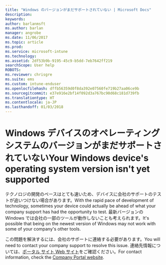 ```yaml
---
title: "Windows のバージョンがまだサポートされていない | Microsoft Docs"
description: 
keywords: 
author: barlanmsft
ms.author: barlan
manager: angrobe
ms.date: 11/06/2017
ms.topic: article
ms.prod: 
ms.service: microsoft-intune
ms.technology: 
ms.assetid: 2df53b9b-9195-45c9-b5dd-7eb7642ff219
searchScope: User help
ROBOTS: 
ms.reviewer: chrisgre
ms.suite: ems
ms.custom: intune-enduser
ms.openlocfilehash: dffb56359d0f8da392e07560fe719b27aa06ce9b
ms.sourcegitcommit: e37e916e2bf14f092d3a767bc90d68c181d739fb
ms.translationtype: HT
ms.contentlocale: ja-JP
ms.lasthandoff: 01/03/2018
---
```

# <a name="your-windows-devices-operating-system-version-isnt-yet-supported"></a><span data-ttu-id="59bfd-102">Windows デバイスのオペレーティング システムのバージョンがまだサポートされていない</span><span class="sxs-lookup"><span data-stu-id="59bfd-102">Your Windows device's operating system version isn't yet supported</span></span>

<span data-ttu-id="59bfd-103">テクノロジの開発のペースはとても速いため、デバイスに会社のサポートのテストが追いつけない場合があります。</span><span class="sxs-lookup"><span data-stu-id="59bfd-103">With the rapid pace of development of technology, sometimes your device could actually be ahead of what your company support has had the opportunity to test.</span></span> <span data-ttu-id="59bfd-104">最新バージョンの Windows では会社の一部のツールが動作しないことも考えられます。</span><span class="sxs-lookup"><span data-stu-id="59bfd-104">It's possible that being on the newest version of Windows may not work with some of your company's other tools.</span></span> 

<span data-ttu-id="59bfd-105">この問題を解決するには、会社のサポートに連絡する必要があります。</span><span class="sxs-lookup"><span data-stu-id="59bfd-105">You will need to contact your company support to resolve this issue.</span></span> <span data-ttu-id="59bfd-106">連絡先情報については、[ポータル サイト Web サイト](https://portal.manage.microsoft.com#HelpDeskDialog)をご確認ください。</span><span class="sxs-lookup"><span data-stu-id="59bfd-106">For contact information, check the [Company Portal website](https://portal.manage.microsoft.com#HelpDeskDialog).</span></span>
